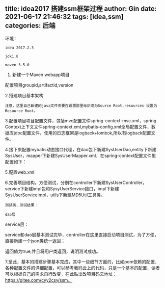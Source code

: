 title: idea2017 搭建ssm框架过程
author: Gin
date: 2021-06-17 21:46:32
tags: [idea,ssm]
categories: 后端
---
环境：

    idea 2017.2.5

    jdk1.8

    maven 3.5.0



1. 新建一个Maven webapp项目


配置项目groupid,artifactid,version








2.搭建项目基本架构


    注意，这里自己新建的java文件夹要在设置那里标识成为Source Root,resources 设置为Resource Root。

3.配置项目项目配置文件，包括mvc配置文件spring-context-mvc.xml，spring Context上下文文件spring-context.xml,mybatis-config.xml全局配置文件，数据库jdbc配置文件，使用的日志框架是logback+lombok,所以有logback配置文件。




4.接下来配置mybatis动态接口代理，在dao包下新建SysUserDao,entity下新建SysUser，mapper下新建SysUserMapper.xml，在spring-context配置文件里配置如下：




5.配置web.xml







6.完善项目结构，方便测试，分别在controller下新建SysUserController，service下新建impl包和SysyUserService接口，impl下新建SysUserServiceImpl，utils下新建MD5Util工具类。




    测试类，测试结果：

    dao层 







service层：







service和dao层基本测试完毕，controller在这里直接启动项目测试，为了方便，直接新建一个json类统一返回；







返回值为true,并且将用户类返回，说明测试成功。

7.至此，基本的搭建步骤基本完成，其中一些细节方面的，比如pom依赖的配置，各种配置文件的详细配置，可以参考我码云上的代码，只是一个基本的配置，读者可以根据自己的需求自行改变，在此贴出改项目码云地址：https://gitee.com/cyy2csy/ssm。

